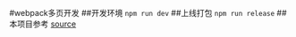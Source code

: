 #webpack多页开发
##开发环境
`npm run dev`
##上线打包
`npm run release`
##本项目参考
[source](https://github.com/chemdemo/webpack-bootstrap.git)
